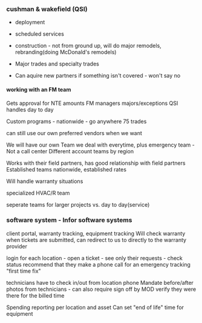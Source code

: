 ### cushman & wakefield (QSI)

* deployment
* scheduled services
* construction - not from ground up, will do major remodels, rebranding(doing McDonald's remodels)
  
* Major trades and specialty trades
* Can aquire new partners if something isn't covered - won't say no

#### working with an FM team
Gets approval for NTE amounts
FM managers majors/exceptions
QSI handles day to day

Custom programs - nationwide - go anywhere
75 trades

can still use our own preferred vendors when we want

We will have our own Team we deal with everytime, plus emergency team - Not a call center
Different account teams by region

Works with their field partners, has good relationship with field partners
Established teams nationwide, established rates

Will handle warranty situations

specialized HVAC/R team

seperate teams for larger projects vs. day to day(service)

### software system - Infor software systems
client portal, warranty tracking, equipment tracking
Will check warranty when tickets are submitted, can redirect to us to directly to the warranty provider

login for each location - open a ticket - see only their requests - check status
recommend that they make a phone call for an emergency
tracking "first time fix"

technicians have to check in/out from location phone
Mandate before/after photos from technicians - can also require sign off by MOD
verify they were there for the billed time

Spending reporting per location and asset
Can set "end of life" time for equipment

